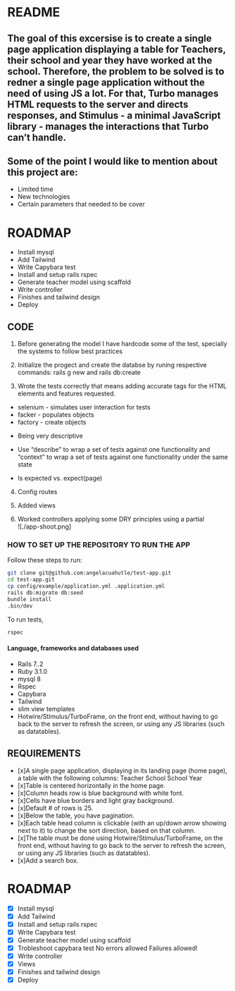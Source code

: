 # README
## The goal of this excersise is to create a single page application displaying a table for Teachers, their school and year they have worked at the school. Therefore, the problem to be solved is to redner a single page application without the need of using JS a lot. For that, Turbo manages HTML requests to the server and directs responses, and Stimulus - a minimal JavaScript library - manages the interactions that Turbo can’t handle. 

## Some of the point I would like to mention about this project are:

- Limited time 
- New technologies 
- Certain parameters that needed to be cover

# ROADMAP

* Install mysql
* Add Tailwind
* Write Capybara test
* Install and setup rails rspec
* Generate teacher model using scaffold
* Write controller
* Finishes and tailwind design 
* Deploy 


## CODE 

1. Before generating the model I have hardcode some of the test, specially the systems to follow best practices

2. Initialize the progect and create the databse by runing respective commands: rails g new <NAME>
and rails db:create 

3. Wrote the tests correctly that means adding accurate tags for the HTML elements and features requested. 

* selenium - simulates user interaction for tests
* facker - populates objects 
* factory - create objects 


- Being very descriptive 

- Use “describe” to wrap a set of tests against one functionality and “context” to wrap a set of tests against one functionality under the same state

- Is expected vs. expect(page)


4. Config routes 

5. Added views

6. Worked controllers applying some DRY principles using a partial   
![./app-shoot.png]

### HOW TO SET UP THE REPOSITORY TO RUN THE APP

Follow these steps to run:

```sh
git clone git@github.com:angelacuahutle/test-app.git
cd test-app.git
cp config/example/application.yml .application.yml
rails db:migrate db:seed
bundle install
.bin/dev
```

To run tests,

```sh
rspec
```




#### Language, frameworks and databases used 

- Rails 7..2
- Ruby 3.1.0
- mysql 8
- Rspec 
- Capybara
- Tailwind
- slim view templates
- Hotwire/Stimulus/TurboFrame, on the front end, without having to go back to the server to refresh the screen, or using any JS libraries (such as datatables).

## REQUIREMENTS


- [x]A single page application, displaying in its landing page (home page), a table with the following columns:
Teacher                School                   School Year
- [x]Table is centered horizontally in the home page. 
- [x]Column heads row is blue background with white font.
- [x]Cells have blue borders and light gray background.
- [x]Default # of rows is 25.
- [x]Below the table, you have pagination.
- [x]Each table head column is clickable (with an up/down arrow showing next to it) to change the sort direction, based on that column.
- [x]The table must be done using Hotwire/Stimulus/TurboFrame, on the front end, without having to go back to the server to refresh the  screen, or using any JS libraries (such as datatables).
- [x]Add a search box.

# ROADMAP

- [x] Install mysql
- [x] Add Tailwind
- [x] Install and setup rails rspec
- [x] Write Capybara test
- [x] Generate teacher model using scaffold
- [x] Trobleshoot capybara test
  No errors allowed
  Failures allowed!
- [x] Write controller
- [x] Views
- [x] Finishes and tailwind design 
- [x] Deploy 
